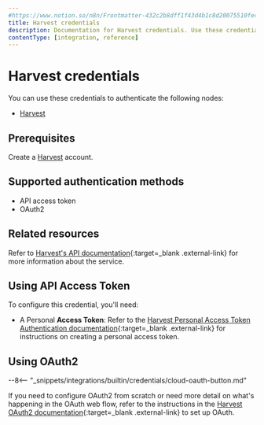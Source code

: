 ```yaml
---
#https://www.notion.so/n8n/Frontmatter-432c2b8dff1f43d4b1c8d20075510fe4
title: Harvest credentials
description: Documentation for Harvest credentials. Use these credentials to authenticate Harvest in n8n, a workflow automation platform.
contentType: [integration, reference]
---
```


# Harvest credentials

You can use these credentials to authenticate the following nodes:

- [Harvest](/integrations/builtin/app-nodes/n8n-nodes-base.harvest.md)

## Prerequisites

Create a [Harvest](https://www.getharvest.com/) account.

## Supported authentication methods

- API access token
- OAuth2

## Related resources

Refer to [Harvest's API documentation](https://help.getharvest.com/api-v2/){:target=_blank .external-link} for more information about the service.

## Using API Access Token

To configure this credential, you'll need:

- A Personal **Access Token**: Refer to the [Harvest Personal Access Token Authentication documentation](https://help.getharvest.com/api-v2/authentication-api/authentication/authentication/#personal-access-tokens){:target=_blank .external-link} for instructions on creating a personal access token.


## Using OAuth2

--8<-- "_snippets/integrations/builtin/credentials/cloud-oauth-button.md"

If you need to configure OAuth2 from scratch or need more detail on what's happening in the OAuth web flow, refer to the instructions in the [Harvest OAuth2 documentation](https://help.getharvest.com/api-v2/authentication-api/authentication/authentication/#oauth2-application){:target=_blank .external-link} to set up OAuth.


